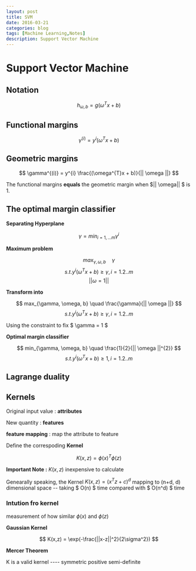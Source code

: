 ```yaml
---
layout: post
title: SVM
date: 2016-03-21
categories: blog
tags: [Machine Learning,Notes]
description: Support Vector Machine
---
```


# Support Vector Machine #

## Notation ##

$$ h_{\omega, b} = g(\omega^{T}x + b) $$

## Functional margins

$$ \gamma^{(i)} = y^{i} (\omega^{T}x + b) $$

## Geometric margins ##

$$ \gamma^{(i)} = y^{i} \frac{(\omega^{T}x + b)}{|| \omega ||}  $$

The functional margins **equals** the geometric margin when $|| \omega|| $ is 1.

## The optimal margin classifier ##

**Separating Hyperplane**

$$ \gamma = min_{i=1,...m} \gamma^{i} $$

**Maximum problem**

$$  max_{\gamma, \omega, b} \quad    \gamma $$
$$	     s.t. y^{i} (\omega^{T}x + b) \geq \gamma ,i=1.2..m  $$      $$ || \omega = 1|| $$

**Transform into**


$$  max_{\gamma, \omega, b} \quad    \frac{\gamma}{|| \omega ||} $$
$$	     s.t. y^{i} (\omega^{T}x + b) \geq \gamma ,i=1.2..m  $$      


Using the constraint to fix $ \gamma = 1 $

**Optimal margin classifier**

$$  min_{\gamma, \omega, b} \quad    \frac{1}{2}{|| \omega ||^{2}} $$
$$	     s.t. y^{i} (\omega^{T}x + b) \geq 1,i=1.2..m  $$  

## Lagrange duality ##



## Kernels ##

Original input value : **attributes** 

New quantity : **features**

**feature mapping** : map the attribute to feature

Define the correspoding **Kernel** 

$$ K(x,z) = \phi(x)^{T} \phi(z) $$

**Important Note :** $K(x,z)$ inexpensive to calculate


Genearally speaking, the Kernel $K(x,z) = (x^{T}z + c)^d$ mapping to (n+d, d) dimensional space -- taking $ O(n) $ time  compared with $ O(n^d) $ time 


### Intution fro kernel ###

measurement of how similar $\phi(x)$ and $\phi(z)$

**Gaussian Kernel**

$$ K(x,z) = \exp(-\frac{||x-z||^2}{2\sigma^2}) $$

**Mercer Theorem**

K is a valid kernel ---- symmetric positive semi-definite












